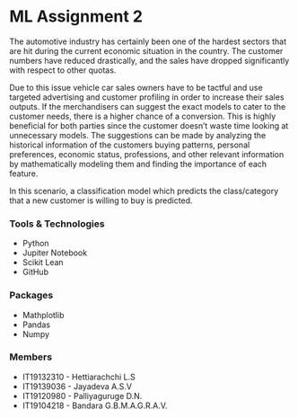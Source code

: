 # ML Assignment 2
The automotive industry has certainly been one of the hardest sectors that are hit during the current economic situation in the country. The customer numbers have reduced drastically, and the sales have dropped significantly with respect to other quotas. 

 

Due to this issue vehicle car sales owners have to be tactful and use targeted advertising and customer profiling in order to increase their sales outputs. If the merchandisers can suggest the exact models to cater to the customer needs, there is a higher chance of a conversion. This is highly beneficial for both parties since the customer doesn’t waste time looking at unnecessary models. The suggestions can be made by analyzing the historical information of the customers buying patterns, personal preferences, economic status, professions, and other relevant information by mathematically modeling them and finding the importance of each feature. 

 

In this scenario, a classification model which predicts the class/category that a new customer is willing to buy is predicted.  

### Tools & Technologies
* Python
* Jupiter Notebook
* Scikit Lean
* GitHub

### Packages
* Mathplotlib
* Pandas
* Numpy

### Members
* IT19132310 - Hettiarachchi L.S
* IT19139036 - Jayadeva A.S.V
* IT19120980 - Palliyaguruge D.N.
* IT19104218 - Bandara G.B.M.A.G.R.A.V.

